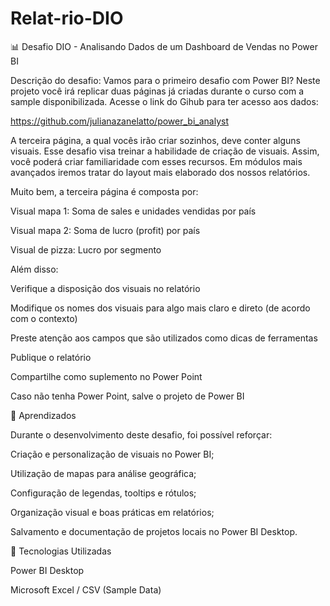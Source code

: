 # Relat-rio-DIO
📊 Desafio DIO - Analisando Dados de um Dashboard de Vendas no Power BI

Descrição do desafio: Vamos para o primeiro desafio com Power BI? Neste projeto você irá replicar duas páginas já criadas durante o curso com a sample disponibilizada. Acesse o link do Gihub para ter acesso aos dados: 

https://github.com/julianazanelatto/power_bi_analyst 

A terceira página, a qual vocês irão criar sozinhos, deve conter alguns visuais. Esse desafio visa treinar a habilidade de criação de visuais. Assim, você poderá criar familiaridade com esses recursos. Em módulos mais avançados iremos tratar do layout mais elaborado dos nossos relatórios.  

Muito bem, a terceira página é composta por: 

Visual mapa 1: Soma de sales e unidades vendidas por país 

Visual mapa 2: Soma de lucro (profit) por país 

Visual de pizza: Lucro por segmento 

 

Além disso: 

Verifique a disposição dos visuais no relatório 

Modifique os nomes dos visuais para algo mais claro e direto (de acordo com o contexto) 

Preste atenção aos campos que são utilizados como dicas de ferramentas  

Publique o relatório 

Compartilhe como suplemento no Power Point 

Caso não tenha Power Point, salve o projeto de Power BI  

🧠 Aprendizados

Durante o desenvolvimento deste desafio, foi possível reforçar:

Criação e personalização de visuais no Power BI;

Utilização de mapas para análise geográfica;

Configuração de legendas, tooltips e rótulos;

Organização visual e boas práticas em relatórios;

Salvamento e documentação de projetos locais no Power BI Desktop.

🚀 Tecnologias Utilizadas

Power BI Desktop

Microsoft Excel / CSV (Sample Data)
